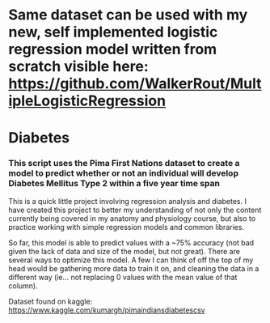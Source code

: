 # Same dataset can be used with my new, self implemented logistic regression model written from scratch visible here: https://github.com/WalkerRout/MultipleLogisticRegression


# Diabetes

### This script uses the Pima First Nations dataset to create a model to predict whether or not an individual will develop Diabetes Mellitus Type 2 within a five year time span

This is a quick little project involving regression analysis and diabetes. I have created this project to better my understanding of not only the content currently being covered in my anatomy and physiology course, but also to practice working with simple regression models and common libraries.

So far, this model is able to predict values with a ~75% accuracy (not bad given the lack of data and size of the model, but not great).
There are several ways to optimize this model. A few I can think of off the top of my head would be gathering more data to train it on, and cleaning the data in a different way (ie... not replacing 0 values with the mean value of that column). 

Dataset found on kaggle: https://www.kaggle.com/kumargh/pimaindiansdiabetescsv
